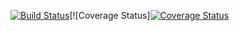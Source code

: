 [![Build Status](https://travis-ci.org/nanfuka/baagala.svg?branch=feature)](https://travis-ci.org/nanfuka/baagala)[![Coverage Status][![Coverage Status](https://coveralls.io/repos/github/nanfuka/baagala/badge.svg?branch=feature)](https://coveralls.io/github/nanfuka/baagala?branch=feature)
